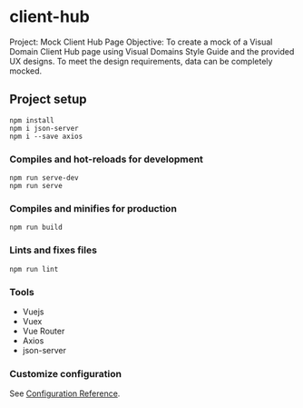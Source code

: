 # client-hub

Project: Mock Client Hub Page
Objective: To create a mock of a Visual Domain Client Hub page using Visual Domains Style Guide and the provided UX designs.
To meet the design requirements, data can be completely mocked.

## Project setup
```
npm install
npm i json-server
npm i --save axios
```

### Compiles and hot-reloads for development
```
npm run serve-dev
npm run serve
```

### Compiles and minifies for production
```
npm run build
```

### Lints and fixes files
```
npm run lint
```
### Tools 
- Vuejs
- Vuex
- Vue Router
- Axios
- json-server

### Customize configuration
See [Configuration Reference](https://cli.vuejs.org/config/).
